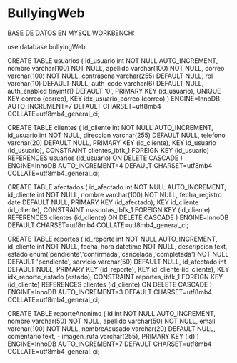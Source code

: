 # BullyingWeb
 
BASE DE DATOS EN MYSQL WORKBENCH:

 use database bullyingWeb

CREATE TABLE usuarios (
  id_usuario int NOT NULL AUTO_INCREMENT,
  nombre varchar(100) NOT NULL,
  apellido varchar(100) NOT NULL,
  correo varchar(100) NOT NULL,
  contrasena varchar(255) DEFAULT NULL,
  rol varchar(10) DEFAULT NULL,
  auth_code varchar(6) DEFAULT NULL,
  auth_enabled tinyint(1) DEFAULT '0',
  PRIMARY KEY (id_usuario),
  UNIQUE KEY correo (correo),
  KEY idx_usuario_correo (correo)
) ENGINE=InnoDB AUTO_INCREMENT=7 DEFAULT CHARSET=utf8mb4 COLLATE=utf8mb4_general_ci;

CREATE TABLE clientes (
  id_cliente int NOT NULL AUTO_INCREMENT,
  id_usuario int NOT NULL,
  direccion varchar(255) DEFAULT NULL,
  telefono varchar(20) DEFAULT NULL,
  PRIMARY KEY (id_cliente),
  KEY id_usuario (id_usuario),
  CONSTRAINT clientes_ibfk_1 FOREIGN KEY (id_usuario) REFERENCES usuarios (id_usuario) ON DELETE CASCADE
) ENGINE=InnoDB AUTO_INCREMENT=4 DEFAULT CHARSET=utf8mb4 COLLATE=utf8mb4_general_ci;

CREATE TABLE afectados (
  id_afectado int NOT NULL AUTO_INCREMENT,
  id_cliente int NOT NULL,
  nombre varchar(100) NOT NULL,
  fecha_registro date DEFAULT NULL,
  PRIMARY KEY (id_afectado),
  KEY id_cliente (id_cliente),
  CONSTRAINT mascotas_ibfk_1 FOREIGN KEY (id_cliente) REFERENCES clientes (id_cliente) ON DELETE CASCADE
) ENGINE=InnoDB DEFAULT CHARSET=utf8mb4 COLLATE=utf8mb4_general_ci;

CREATE TABLE reportes (
  id_reporte int NOT NULL AUTO_INCREMENT,
  id_cliente int NOT NULL,
  fecha_hora datetime NOT NULL,
  descripcion text,
  estado enum('pendiente','confirmada','cancelada','completada') NOT NULL DEFAULT 'pendiente',
  servicio varchar(50) DEFAULT NULL,
  id_afectado int DEFAULT NULL,
  PRIMARY KEY (id_reporte),
  KEY id_cliente (id_cliente),
  KEY idx_reporte_estado (estado),
  CONSTRAINT reportes_ibfk_1 FOREIGN KEY (id_cliente) REFERENCES clientes (id_cliente) ON DELETE CASCADE
) ENGINE=InnoDB AUTO_INCREMENT=3 DEFAULT CHARSET=utf8mb4 COLLATE=utf8mb4_general_ci;


CREATE TABLE reporteAnonimo (
  id int NOT NULL AUTO_INCREMENT,
  nombre varchar(50) NOT NULL, 
  apellido varchar(50) NOT NULL,
  email varchar(100) NOT NULL, 
  nombreAcusado varchar(20) DEFAULT NULL, 
  comentario text, -
  imagen_ruta varchar(255), 
  PRIMARY KEY (id) 
) ENGINE=InnoDB AUTO_INCREMENT=7 DEFAULT CHARSET=utf8mb4 COLLATE=utf8mb4_general_ci;

